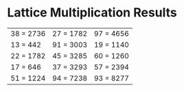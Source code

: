 # Lattice Multiplication Results

|   |   |   |
|---|---|---|
| 38 = 2736 | 27 = 1782 | 97 = 4656 |
| 13 = 442 | 91 = 3003 | 19 = 1140 |
| 22 = 1782 | 45 = 3285 | 60 = 1260 |
| 17 = 646 | 37 = 3293 | 57 = 2394 |
| 51 = 1224 | 94 = 7238 | 93 = 8277 |

